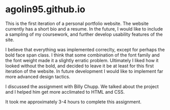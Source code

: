 # agolin95.github.io

This is the first iteration of a personal portfolio website. The website
currently has a short bio and a resume. In the future, I would like to 
include a sampling of my coursework, and further develop usability
features of the site.

I believe that everything was implemented correclty, except for perhaps
the bold face span class. I think that some combination of the font
family and the font weight made it a slightly erratic problem. 
Ultimately I liked how it looked without the bold, and decided to leave
it be at least for this first iteration of the website. In future
development I would like to implement far more advanced design tactics.

I discussed the assignment with Billy Chupp. We talked about the project
and I helped him get more acclimated to HTML and CSS.

It took me approximately 3-4 hours to complete this assignment.
